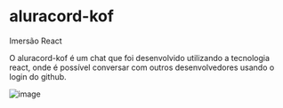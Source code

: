 # aluracord-kof
Imersão React

O aluracord-kof é um chat que foi desenvolvido utilizando a tecnologia react, onde é possível conversar com outros desenvolvedores usando o login do github.




![image](https://user-images.githubusercontent.com/86333045/155866379-d0ea0420-f1ef-4cff-b89a-22138caf07c0.png)

